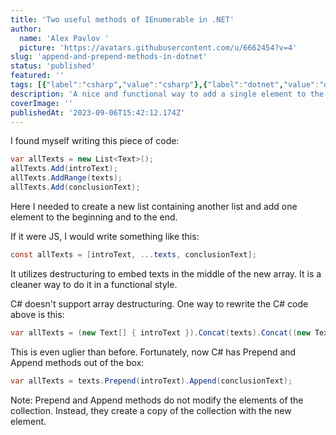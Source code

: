 ```yaml
---
title: 'Two useful methods of IEnumerable in .NET'
author:
  name: 'Alex Pavlov '
  picture: 'https://avatars.githubusercontent.com/u/6662454?v=4'
slug: 'append-and-prepend-methods-in-dotnet'
status: 'published'
featured: ''
tags: [{"label":"csharp","value":"csharp"},{"label":"dotnet","value":"dotnet"}]
description: 'A nice and functional way to add a single element to the IEnumerable collection'
coverImage: ''
publishedAt: '2023-09-06T15:42:12.174Z'
---
```


I found myself writing this piece of code:

```csharp
var allTexts = new List<Text>();
allTexts.Add(introText);
allTexts.AddRange(texts);
allTexts.Add(conclusionText);
```

Here I needed to create a new list containing another list and add one element to the beginning and to the end.

If it were JS, I would write something like this:

```csharp
const allTexts = [introText, ...texts, conclusionText];
```

It utilizes destructuring to embed texts in the middle of the new array. It is a cleaner way to do it in a functional style.

C# doesn't support array destructuring. One way to rewrite the C# code above is this:

```csharp
var allTexts = (new Text[] { introText }).Concat(texts).Concat((new Text[] { conclusionText }));
```

This is even uglier than before. Fortunately, now C# has Prepend and Append methods out of the box:

```csharp
var allTexts = texts.Prepend(introText).Append(conclusionText);
```

Note: Prepend and Append methods do not modify the elements of the collection. Instead, they create a copy of the collection with the new element.

